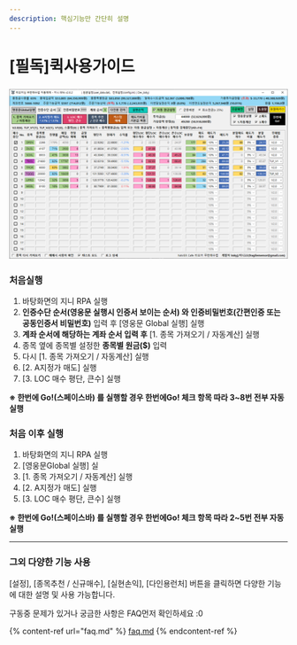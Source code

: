 ```yaml
---
description: 핵심기능만 간단히 설명
---
```


# \[필독]퀵사용가이드

###

![](.gitbook/assets/main.png)

### 처음실행&#x20;

1. 바탕화면의 지니 RPA 실행
2. **인증수단 순서(영웅문 실행시 인증서 보이는 순서) 와 인증비밀번호(간편인증 또는 공동인증서 비밀번호)** 입력 후 \[영웅문 Global 실행] 실행
3. **계좌 순서에 해당하는 계좌 순서 입력 후** \[1. 종목 가져오기 / 자동계산] 실행
4. 종목 옆에 종목별 설정한 **종목별 원금($)** 입력
5. 다시 \[1. 종목 가져오기 / 자동계산] 실행
6. \[2. A지정가 매도] 실행
7. &#x20;\[3. LOC 매수 평단, 큰수] 실행

**※ 한번에 Go!(스페이스바) 를 실행할 경우 한번에Go! 체크 항목 따라 3\~8번 전부 자동 실행**

###

### 처음 이후 실행

1. 바탕화면의 지니 RPA 실행
2. \[영웅문Global 실행] 실
3. \[1. 종목 가져오기 / 자동계산] 실행
4. \[2. A지정가 매도] 실행
5. \[3. LOC 매수 평단, 큰수] 실행

**※ 한번에 Go!(스페이스바) 를 실행할 경우 한번에Go! 체크 항목 따라 2\~5번 전부 자동 실행**

****

### 그외 다양한 기능 사용

\[설정], \[종목추천 / 신규매수], \[실현손익], \[다인용런처] 버튼을 클릭하면 다양한 기능에 대한 설명 및 사용 가능합니다.



구동중 문제가 있거나 궁금한 사항은 FAQ먼저 확인하세요 :0

{% content-ref url="faq.md" %}
[faq.md](faq.md)
{% endcontent-ref %}


